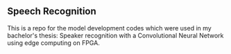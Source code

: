 ## Speech Recognition

This is a repo for the model development codes which were used in my bachelor's thesis: Speaker recognition with a Convolutional Neural Network using edge computing on FPGA.
